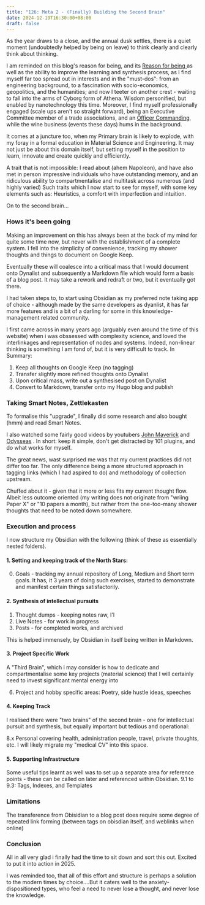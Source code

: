 ```yaml
---
title: "126: Meta 2 - (Finally) Building the Second Brain"
date: 2024-12-19T16:30:00+08:00
draft: false
---
```



As the year draws to a close, and the annual dusk settles, there is a quiet moment (undoubtedly helped by being on leave) to think clearly and clearly think about thinking. 

I am reminded on this blog's reason for being, and its [Reason for being ](https://www.makwaijun.com/blog/post1/) as well as the ability to improve the learning and synthesis process, as I find myself far too spread out in interests and in the "must-dos": from an engineering background, to a fascination with socio-economics, geopolitics, and the humanities; and now I teeter on another crest  - waiting to fall into the arms of Cyborg form of Athena. Wisdom personified, but enabled by nanotechnology this time. Moreover, I find myself professionally engaged (scale ups aren't so straight forward), being an Executive Committee member of a trade associations, and an [Officer Commanding](https://www.makwaijun.com/blog/post121/), while the wine business (events these days) hums in the background. 

It comes at a juncture too, when my Primary brain is likely to explode, with my foray in a formal education in Material Science and Engineering. It may not just be about this domain itself, but setting myself in the position to learn, innovate and create quickly and efficiently.

A trait that is not impossible: I read about (ahem Napoleon), and have also met in person impressive individuals who have outstanding memory, and an ridiculous ability to compartmentalise and multitask across numerous (and highly varied) 
Such traits which I now start to see for myself, with some key elements such as: Heuristics, a comfort with imperfection and intuition. 

On to the second brain...

### Hows it's been going
Making an improvement on this has always been at the back of my mind for quite some time now, but never with the establishment of a complete system. I fell into the simplicity of convenience, tracking my shower thoughts and things to document on Google Keep.

Eventually these will coalesce into a critical mass that I would document onto Dynalist and subsequently a Markdown file which would form a basis of a blog post. It may take a rework and redraft or two, but it eventually got there. 

I had taken steps to, to start using Obsidian as my preferred note taking app of choice - although made by the same developers as dyanlist, it has far more features and is a bit of a darling for some in this knowledge-management related community.

I first came across in many years ago (arguably even around the time of this website) when i was obssessed with complexity science, and loved the interlinkages and representation of nodes and systems. Indeed, non-linear thinking is something I am fond of, but it is very difficult to track. 
In Summary:
1. Keep all thoughts on Google Keep (no tagging)
2. Transfer slightly more refined thoughts onto Dynalist
3. Upon critical mass, write out a synthesised post on Dynalist
4. Convert to Markdown, transfer onto my Hugo blog and publish

### Taking Smart Notes, Zettlekasten
To formalise this "upgrade", I finally did some research and also bought (hmm) and read Smart Notes. 

I also watched some fairly good videos  by youtubers [John Maverick](https://www.youtube.com/watch?v=YEszm4_q-S4&ab_channel=JohnMavrickCh.) and [Odysseas](https://www.youtube.com/watch?v=hSTy_BInQs8&ab_channel=Odysseas) . In short: keep it simple, don't get distracted by 101 plugins, and do what works for myself.

The great news, wast surprised me was that my current practices did not differ too far.
The only difference being a more structured approach in tagging links (which I had aspired to do) and methodology of collection upstream. 

Chuffed about it - given that it more or less fits my current thought flow. Albeit less outcome oriented (my writing does not originate from "wriing Paper X" or "10 papers a month), but rather from the one-too-many shower thoughts that need to be noted down somewhere. 
### Execution and process

I now structure my Obsidian with the following (think of these as essentially nested folders).

#### 1. Setting and keeping track of the North Stars:
0. Goals - tracking my annual repository of Long, Medium and Short term goals. It has, it 3 years of doing such exercises, started to demonstrate and manifest certain things satisfactorily. 

#### 2. Synthesis of intellectual pursuits
1. Thought dumps - keeping notes raw, I'l
2. Live Notes - for work in progress 
3. Posts - for completed works, and archived

This is helped immensely, by Obsidian in itself being written in Markdown. 

#### 3. Project Specific Work

A "Third Brain", which i may consider is how to dedicate and compartmentalise some key projects (material science) that I will certainly need to invest significant mental energy into

6. Project and hobby specific areas: Poetry, side hustle ideas, speeches

#### 4. Keeping Track

I realised there were "two brains" of the second brain - one for intellectual pursuit and synthesis, but equally important but tedious and operational:

8.x Personal covering health, administration people, travel, private thoughts, etc. I will likely migrate my "medical CV" into this space.

#### 5. Supporting Infrastructure

Some useful tips learnt as well was to set up a separate area for reference points - these can be called on later and referenced within Obsidian. 
9.1 to 9.3: Tags, Indexes, and Templates 

### Limitations
The transference from Obisidian to a blog post does require some degree of repeated link forming (between tags on obisdian itself, and weblinks when online)

### Conclusion 
All in all very glad i finally had the time to sit down and sort this out. Excited to put it into action in 2025.

I was reminded too, that all of this effort and structure is perhaps a solution to the modern times by choice....But it caters well to the anxiety-dispositioned types, who feel a need to never lose a thought, and never lose the knowledge. 

